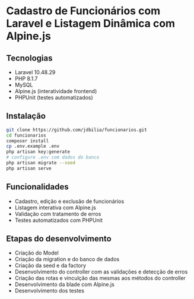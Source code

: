 # Cadastro de Funcionários com Laravel e Listagem Dinâmica com Alpine.js

## Tecnologias
- Laravel 10.48.29
- PHP 8.1.7
- MySQL
- Alpine.js (interatividade frontend)
- PHPUnit (testes automatizados)

## Instalação
```bash
git clone https://github.com/jdbilia/funcionarios.git
cd funcionarios
composer install
cp .env.example .env
php artisan key:generate
# configure .env com dados do banco
php artisan migrate --seed
php artisan serve
```

## Funcionalidades
- Cadastro, edição e exclusão de funcionários
- Listagem interativa com Alpine.js
- Validação com tratamento de erros
- Testes automatizados com PHPUnit

## Etapas do desenvolvimento
- Criação do Model
- Criação da migration e do banco de dados
- Criação da seed e da factory
- Desenvolvimento do controller com as validações e detecção de erros
- Criação das rotas e vinculção das mesmas aos métodos do controller
- Desenvolvimento da blade com Alpine.js
- Desenvolvimento dos testes